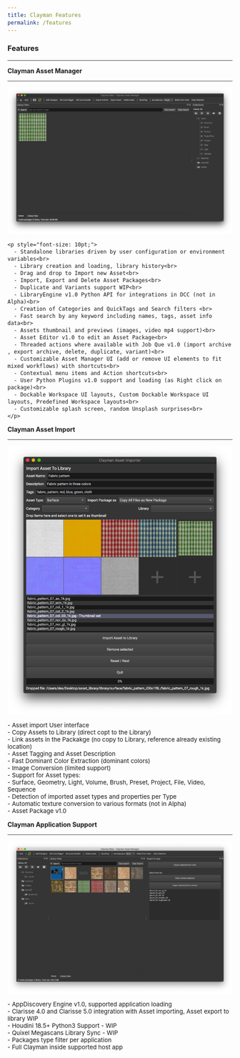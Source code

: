 ```yaml
---
title: Clayman Features
permalink: /features
---
```

### Features
<hr style="background-color:#424242;">

<div class="block column is-4" style="display:block; clear: both; float: left; position: relative;">
	<b>Clayman Asset Manager</b>
	<hr style="background-color:#424242;">
	<div class="img">
	<img src="/assets/media/clayman_extended_view.png"> 
	</div>
	
	<p style="font-size: 10pt;">
	  - Standalone libraries driven by user configuration or environment variables<br>
	  - Library creation and loading, library history<br>
	  - Drag and drop to Import new Asset<br>
	  - Import, Export and Delete Asset Packages<br>
	  - Duplicate and Variants support WIP<br>
	  - LibraryEngine v1.0 Python API for integrations in DCC (not in Alpha)<br>
	  - Creation of Categories and QuickTags and Search filters <br>
	  - Fast search by any keyword including names, tags, asset info data<br>
	  - Assets thumbnail and previews (images, video mp4 support)<br>
	  - Asset Editor v1.0 to edit an Asset Package<br>
	  - Threaded actions where available with Job Que v1.0 (import archive , export archive, delete, duplicate, variant)<br>
	  - Customizable Asset Manager UI (add or remove UI elements to fit mixed workflows) with shortcuts<br>
	  - Contextual menu items and Action shortcuts<br>
	  - User Python Plugins v1.0 support and loading (as Right click on package)<br>
	  - Dockable Workspace UI layouts, Custom Dockable Workspace UI layouts, Predefined Workspace layouts<br>
	  - Customizable splash screen, random Unsplash surprises<br>
	</p>
</div>


<div class="block column is-4" style="display:block; float: left; position: relative;">	
	<b>Clayman Asset Import</b>
	<hr style="background-color:#424242;">
<div class="img">
<img src="/assets/media/clayman_import_filled.png"> 
</div>
<p style="font-size: 10pt;">
  - Asset import User interface<br>
  - Copy Assets to Library (direct copt to the Library)<br>
  - Link assets in the Packakge (no copy to Library, reference already existing location)<br>
  - Asset Tagging and Asset Description<br>
  - Fast Dominant Color Extraction (dominant colors)<br>
  - Image Conversion (limited support)<br>
  - Support for Asset types:<br>
    - Surface, Geometry, Light, Volume, Brush, Preset, Project, File, Video, Sequence<br>
    - Detection of imported asset types and properties per Type<br>
  - Automatic texture conversion to various formats (not in Alpha)<br>
  - Asset Package v1.0<br>
</p>
</div>


<div class="block column is-4" style="display:block; float: left; position: relative;">
	<b>Clayman Application Support</b>
	<hr style="background-color:#424242;">
<div class="img">
<img src="/assets/media/clayman_in_app.png"> 
</div>
<p style="font-size: 10pt;">
  - AppDiscovery Engine v1.0, supported application loading<br>
  - Clarisse 4.0 and Clarisse 5.0 integration with Asset importing, Asset export to library WIP<br>
  - Houdini 18.5+ Python3 Support - WIP<br>
  - Quixel Megascans Library Sync - WIP<br>
  - Packages type filter per application<br>
  - Full Clayman inside supported host app<br>
</p>
</div>


<!-- fixer --->
<div style="clear: both;"></div>

<!-- fixer --->


